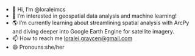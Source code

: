 - 👋 Hi, I’m @loraleimcs
- 👀 I’m interested in geospatial data analysis and machine learning!
- 🌎 I’m currently learning about streamlining spatial analysis with ArcPy and diving deeper into Google Earth Engine for satellite imagery.
- 📫 How to reach me loralei.graycen@gmail.com
- 😄 Pronouns:she/her

<!---
loraleimcs/loraleimcs is a ✨ special ✨ repository because its `README.md` (this file) appears on your GitHub profile.
You can click the Preview link to take a look at your changes.
--->
